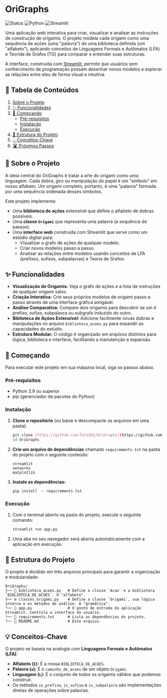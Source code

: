 #  OriGraphs

![Status](https://img.shields.io/badge/status-protótipo%20funcional-green)
![Python](https://img.shields.io/badge/Python-3.9+-blue.svg)
![Streamlit](https://img.shields.io/badge/Feito%20com-Streamlit-red)

Uma aplicação web interativa para criar, visualizar e analisar as instruções de construção de origamis. O projeto modela cada origami como uma sequência de ações (uma "palavra") de uma biblioteca definida (um "alfabeto"), aplicando conceitos de Linguagens Formais e Autômatos (LFA) e Teorida de Grafos (TG) para comparar e entender suas estruturas.

A interface, construída com [Streamlit](https://streamlit.io/), permite que usuários sem conhecimento de programação possam desenhar novos modelos e explorar as relações entre eles de forma visual e intuitiva.

## 📜 Tabela de Conteúdos
1. [Sobre o Projeto](#-sobre-o-projeto)
2. [✨ Funcionalidades](#-funcionalidades)
3. [🚀 Começando](#-começando)
    - [Pré-requisitos](#pré-requisitos)
    - [Instalação](#instalação)
    - [Execução](#execução)
4. [📂 Estrutura do Projeto](#-estrutura-do-projeto)
5. [💡 Conceitos-Chave](#-conceitos-chave)
6. [🛣️ Próximos Passos](#️-próximos-passos)

## 📖 Sobre o Projeto

A ideia central do OriGraphs é tratar a arte do origami como uma linguagem. Cada dobra, giro ou manipulação do papel é um "símbolo" em nosso alfabeto. Um origami completo, portanto, é uma "palavra" formada por uma sequência ordenada desses símbolos.

Este projeto implementa:
* Uma **biblioteca de ações** extensível que define o alfabeto de dobras possíveis.
* Uma **classe `Origami`** que representa uma palavra (a sequência de passos).
* Uma **interface web** construída com Streamlit que serve como um estúdio digital para:
    * Visualizar o grafo de ações de qualquer modelo.
    * Criar novos modelos passo a passo.
    * Analisar as relações entre modelos usando conceitos de LFA (prefixos, sufixos, subpalavras) e Teoria de Grafos.

## ✨ Funcionalidades

* **Visualização de Origamis:** Veja o grafo de ações e a lista de instruções de qualquer origami salvo.
* **Criação Interativa:** Crie seus próprios modelos de origami passo a passo através de uma interface gráfica amigável.
* **Análise Comparativa:** Compare dois origamis para descobrir se um é prefixo, sufixo, subpalavra ou subgrafo induzido do outro.
* **Biblioteca de Ações Extensível:** Adicione facilmente novas dobras e manipulações no arquivo `biblioteca_acoes.py` para expandir as capacidades do estúdio.
* **Estrutura Modular:** O código é organizado em arquivos distintos para lógica, biblioteca e interface, facilitando a manutenção e expansão.

## 🚀 Começando

Para executar este projeto em sua máquina local, siga os passos abaixo.

### Pré-requisitos

* Python 3.9 ou superior
* pip (gerenciador de pacotes do Python)

### Instalação

1.  **Clone o repositório** (ou baixe e descompacte os arquivos em uma pasta):
    ```bash
    git clone [https://github.com/TutsXD1/OriGraphs](https://github.com/TutsXD1/OriGraphs)
    cd OriGraphs
    ```

2.  **Crie um arquivo de dependências** chamado `requirements.txt` na pasta do projeto com o seguinte conteúdo:

    ```
    streamlit
    networkx
    matplotlib
    ```

3.  **Instale as dependências:**
    ```bash
    pip install -r requirements.txt
    ```

### Execução

1.  Com o terminal aberto na pasta do projeto, execute o seguinte comando:
    ```bash
    streamlit run app.py
    ```
2.  Uma aba no seu navegador será aberta automaticamente com a aplicação em execução.

## 📂 Estrutura do Projeto

O projeto é dividido em três arquivos principais para garantir a organização e modularidade:

```
OriGraphs/
├── 📜 biblioteca_acoes.py   # Define a classe `Acao` e a biblioteca `BIBLIOTECA_DE_ACOES`. O "alfabeto".
├── ⚙️ classes_origami.py    # Define a classe `Origami`, sua lógica interna e os métodos de análise. A "gramática".
└── 🚀 app.py                # O ponto de entrada da aplicação Streamlit. Controla a interface do usuário.
└── 📄 requirements.txt      # Lista as dependências do projeto.
└── 📄 README.md             # Este arquivo.
```

## 💡 Conceitos-Chave

O projeto se baseia na analogia com **Linguagens Formais e Autômatos (LFA)**:
* **Alfabeto (`Σ`):** É a nossa `BIBLIOTECA_DE_ACOES`.
* **Palavra (`w`):** É o `caminho_de_acoes` de um objeto `Origami`.
* **Linguagem (`L`):** É o conjunto de todos os origamis válidos que podemos construir.
* Os métodos `is_prefixo`, `is_sufixo` e `is_subpalavra` são implementações diretas de operações sobre palavras.
